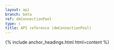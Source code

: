 ```yaml
---
layout: api
branch: beta
ref: dmConnectionPool
type: c
title: API reference (dmConnectionPool)
---
```

{% include anchor_headings.html html=content %}